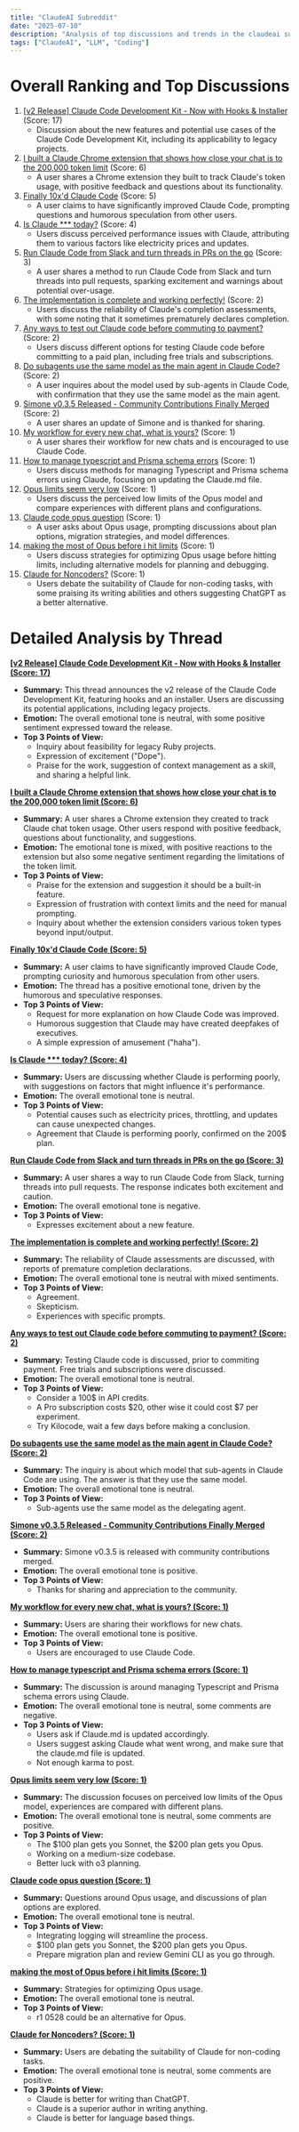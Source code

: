 ```yaml
---
title: "ClaudeAI Subreddit"
date: "2025-07-10"
description: "Analysis of top discussions and trends in the claudeai subreddit"
tags: ["ClaudeAI", "LLM", "Coding"]
---
```


# Overall Ranking and Top Discussions

1.  [[v2 Release] Claude Code Development Kit - Now with Hooks & Installer](https://www.reddit.com/r/ClaudeAI/comments/1lwjebe/v2_release_claude_code_development_kit_now_with/) (Score: 17)
    *   Discussion about the new features and potential use cases of the Claude Code Development Kit, including its applicability to legacy projects.
2.  [I built a Claude Chrome extension that shows how close your chat is to the 200,000 token limit](https://www.reddit.com/r/ClaudeAI/comments/1lwi2ar/i_built_a_claude_chrome_extension_that_shows_how/) (Score: 6)
    *   A user shares a Chrome extension they built to track Claude's token usage, with positive feedback and questions about its functionality.
3.  [Finally 10x'd Claude Code](https://www.reddit.com/gallery/1lwi6i2) (Score: 5)
    *   A user claims to have significantly improved Claude Code, prompting questions and humorous speculation from other users.
4.  [Is Claude *** today?](https://www.reddit.com/r/ClaudeAI/comments/1lwkw66/is_claude_stupid_today/) (Score: 4)
    *   Users discuss perceived performance issues with Claude, attributing them to various factors like electricity prices and updates.
5.  [Run Claude Code from Slack and turn threads in PRs on the go](https://v.redd.it/qqq3wsbgc3cf1) (Score: 3)
    *   A user shares a method to run Claude Code from Slack and turn threads into pull requests, sparking excitement and warnings about potential over-usage.
6.  [The implementation is complete and working perfectly!](https://www.reddit.com/r/ClaudeAI/comments/1lwimq2/the_implementation_is_complete_and_working/) (Score: 2)
    *   Users discuss the reliability of Claude's completion assessments, with some noting that it sometimes prematurely declares completion.
7.  [Any ways to test out Claude code before commuting to payment?](https://www.reddit.com/r/ClaudeAI/comments/1lwiouh/any_ways_to_test_out_claude_code_before_commuting/) (Score: 2)
    *   Users discuss different options for testing Claude code before committing to a paid plan, including free trials and subscriptions.
8.  [Do subagents use the same model as the main agent in Claude Code?](https://www.reddit.com/r/ClaudeAI/comments/1lwljc7/do_subagents_use_the_same_model_as_the_main_agent/) (Score: 2)
    *   A user inquires about the model used by sub-agents in Claude Code, with confirmation that they use the same model as the main agent.
9.  [Simone v0.3.5 Released - Community Contributions Finally Merged](https://www.reddit.com/r/ClaudeAI/comments/1lwmhvj/simone_v035_released_community_contributions/) (Score: 2)
    *   A user shares an update of Simone and is thanked for sharing.
10. [My workflow for every new chat, what is yours?](https://www.reddit.com/r/ClaudeAI/comments/1lwhozf/my_workflow_for_every_new_chat_what_is_yours/) (Score: 1)
    *   A user shares their workflow for new chats and is encouraged to use Claude Code.
11. [How to manage typescript and Prisma schema errors](https://www.reddit.com/r/ClaudeAI/comments/1lwhv07/how_to_manage_typescript_and_prisma_schema_errors/) (Score: 1)
    *   Users discuss methods for managing Typescript and Prisma schema errors using Claude, focusing on updating the Claude.md file.
12. [Opus limits seem very low](https://www.reddit.com/r/ClaudeAI/comments/1lwi3v6/opus_limits_seem_very_low/) (Score: 1)
    *   Users discuss the perceived low limits of the Opus model and compare experiences with different plans and configurations.
13. [Claude code opus question](https://www.reddit.com/r/ClaudeAI/comments/1lwif92/claude_code_opus_question/) (Score: 1)
    *   A user asks about Opus usage, prompting discussions about plan options, migration strategies, and model differences.
14. [making the most of Opus before i hit limits](https://www.reddit.com/r/ClaudeAI/comments/1lwjjgb/making_the_most_of_opus_before_i_hit_limits/) (Score: 1)
    *   Users discuss strategies for optimizing Opus usage before hitting limits, including alternative models for planning and debugging.
15. [Claude for Noncoders?](https://www.reddit.com/r/ClaudeAI/comments/1lwk1yr/claude_for_noncoders/) (Score: 1)
    *   Users debate the suitability of Claude for non-coding tasks, with some praising its writing abilities and others suggesting ChatGPT as a better alternative.

# Detailed Analysis by Thread

**[[v2 Release] Claude Code Development Kit - Now with Hooks & Installer (Score: 17)](https://www.reddit.com/r/ClaudeAI/comments/1lwjebe/v2_release_claude_code_development_kit_now_with/)**
*   **Summary:** This thread announces the v2 release of the Claude Code Development Kit, featuring hooks and an installer. Users are discussing its potential applications, including legacy projects.
*   **Emotion:** The overall emotional tone is neutral, with some positive sentiment expressed toward the release.
*   **Top 3 Points of View:**
    *   Inquiry about feasibility for legacy Ruby projects.
    *   Expression of excitement ("Dope").
    *   Praise for the work, suggestion of context management as a skill, and sharing a helpful link.

**[I built a Claude Chrome extension that shows how close your chat is to the 200,000 token limit (Score: 6)](https://www.reddit.com/r/ClaudeAI/comments/1lwi2ar/i_built_a_claude_chrome_extension_that_shows_how/)**
*   **Summary:** A user shares a Chrome extension they created to track Claude chat token usage.  Other users respond with positive feedback, questions about functionality, and suggestions.
*   **Emotion:** The emotional tone is mixed, with positive reactions to the extension but also some negative sentiment regarding the limitations of the token limit.
*   **Top 3 Points of View:**
    *   Praise for the extension and suggestion it should be a built-in feature.
    *   Expression of frustration with context limits and the need for manual prompting.
    *   Inquiry about whether the extension considers various token types beyond input/output.

**[Finally 10x'd Claude Code (Score: 5)](https://www.reddit.com/gallery/1lwi6i2)**
*   **Summary:** A user claims to have significantly improved Claude Code, prompting curiosity and humorous speculation from other users.
*   **Emotion:** The thread has a positive emotional tone, driven by the humorous and speculative responses.
*   **Top 3 Points of View:**
    *   Request for more explanation on how Claude Code was improved.
    *   Humorous suggestion that Claude may have created deepfakes of executives.
    *   A simple expression of amusement ("haha").

**[Is Claude *** today? (Score: 4)](https://www.reddit.com/r/ClaudeAI/comments/1lwkw66/is_claude_stupid_today/)**
*   **Summary:** Users are discussing whether Claude is performing poorly, with suggestions on factors that might influence it's performance.
*   **Emotion:** The overall emotional tone is neutral.
*   **Top 3 Points of View:**
    *   Potential causes such as electricity prices, throttling, and updates can cause unexpected changes.
    *   Agreement that Claude is performing poorly, confirmed on the 200$ plan.

**[Run Claude Code from Slack and turn threads in PRs on the go (Score: 3)](https://v.redd.it/qqq3wsbgc3cf1)**
*   **Summary:** A user shares a way to run Claude Code from Slack, turning threads into pull requests. The response indicates both excitement and caution.
*   **Emotion:** The overall emotional tone is negative.
*   **Top 3 Points of View:**
    *   Expresses excitement about a new feature.

**[The implementation is complete and working perfectly! (Score: 2)](https://www.reddit.com/r/ClaudeAI/comments/1lwimq2/the_implementation_is_complete_and_working/)**
*   **Summary:** The reliability of Claude assessments are discussed, with reports of premature completion declarations.
*   **Emotion:** The overall emotional tone is neutral with mixed sentiments.
*   **Top 3 Points of View:**
    *   Agreement.
    *   Skepticism.
    *   Experiences with specific prompts.

**[Any ways to test out Claude code before commuting to payment? (Score: 2)](https://www.reddit.com/r/ClaudeAI/comments/1lwiouh/any_ways_to_test_out_claude_code_before_commuting/)**
*   **Summary:** Testing Claude code is discussed, prior to commiting payment. Free trials and subscriptions were discussed.
*   **Emotion:** The overall emotional tone is neutral.
*   **Top 3 Points of View:**
    *   Consider a 100$ in API credits.
    *   A Pro subscription costs $20, other wise it could cost $7 per experiment.
    *   Try Kilocode, wait a few days before making a conclusion.

**[Do subagents use the same model as the main agent in Claude Code? (Score: 2)](https://www.reddit.com/r/ClaudeAI/comments/1lwljc7/do_subagents_use_the_same_model_as_the_main_agent/)**
*   **Summary:** The inquiry is about which model that sub-agents in Claude Code are using. The answer is that they use the same model.
*   **Emotion:** The overall emotional tone is neutral.
*   **Top 3 Points of View:**
    *   Sub-agents use the same model as the delegating agent.

**[Simone v0.3.5 Released - Community Contributions Finally Merged (Score: 2)](https://www.reddit.com/r/ClaudeAI/comments/1lwmhvj/simone_v035_released_community_contributions/)**
*   **Summary:** Simone v0.3.5 is released with community contributions merged.
*   **Emotion:** The overall emotional tone is positive.
*   **Top 3 Points of View:**
    *   Thanks for sharing and appreciation to the community.

**[My workflow for every new chat, what is yours? (Score: 1)](https://www.reddit.com/r/ClaudeAI/comments/1lwhozf/my_workflow_for_every_new_chat_what_is_yours/)**
*   **Summary:** Users are sharing their workflows for new chats.
*   **Emotion:** The overall emotional tone is positive.
*   **Top 3 Points of View:**
    *   Users are encouraged to use Claude Code.

**[How to manage typescript and Prisma schema errors (Score: 1)](https://www.reddit.com/r/ClaudeAI/comments/1lwhv07/how_to_manage_typescript_and_prisma_schema_errors/)**
*   **Summary:** The discussion is around managing Typescript and Prisma schema errors using Claude.
*   **Emotion:** The overall emotional tone is neutral, some comments are negative.
*   **Top 3 Points of View:**
    *   Users ask if Claude.md is updated accordingly.
    *   Users suggest asking Claude what went wrong, and make sure that the claude.md file is updated.
    *   Not enough karma to post.

**[Opus limits seem very low (Score: 1)](https://www.reddit.com/r/ClaudeAI/comments/1lwi3v6/opus_limits_seem_very_low/)**
*   **Summary:** The discussion focuses on perceived low limits of the Opus model, experiences are compared with different plans.
*   **Emotion:** The overall emotional tone is neutral, some comments are positive.
*   **Top 3 Points of View:**
    *   The $100 plan gets you Sonnet, the $200 plan gets you Opus.
    *   Working on a medium-size codebase.
    *   Better luck with o3 planning.

**[Claude code opus question (Score: 1)](https://www.reddit.com/r/ClaudeAI/comments/1lwif92/claude_code_opus_question/)**
*   **Summary:** Questions around Opus usage, and discussions of plan options are explored.
*   **Emotion:** The overall emotional tone is neutral.
*   **Top 3 Points of View:**
    *   Integrating logging will streamline the process.
    *   $100 plan gets you Sonnet, the $200 plan gets you Opus.
    *   Prepare migration plan and review Gemini CLI as you go through.

**[making the most of Opus before i hit limits (Score: 1)](https://www.reddit.com/r/ClaudeAI/comments/1lwjjgb/making_the_most_of_opus_before_i_hit_limits/)**
*   **Summary:** Strategies for optimizing Opus usage.
*   **Emotion:** The overall emotional tone is neutral.
*   **Top 3 Points of View:**
    *   r1 0528 could be an alternative for Opus.

**[Claude for Noncoders? (Score: 1)](https://www.reddit.com/r/ClaudeAI/comments/1lwk1yr/claude_for_noncoders/)**
*   **Summary:** Users are debating the suitability of Claude for non-coding tasks.
*   **Emotion:** The overall emotional tone is neutral, some comments are positive.
*   **Top 3 Points of View:**
    *   Claude is better for writing than ChatGPT.
    *   Claude is a superior author in writing anything.
    *   Claude is better for language based things.
